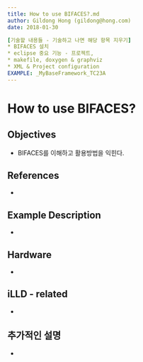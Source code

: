 ```yaml
---
title: How to use BIFACES?.md
author: Gildong Hong (gildong@hong.com)  
date: 2018-01-30

[기술할 내용들 - 기술하고 나면 해당 항목 지우기]
* BIFACES 설치
* eclipse 중요 기능 - 프로젝트, 
* makefile, doxygen & graphviz
* XML & Project configuration
EXAMPLE: _MyBaseFramework_TC23A
---
```




# How to use BIFACES?

## Objectives
* BIFACES를 이해하고 활용방법을 익힌다.

## References
* ​

## Example Description 
* ​

## Hardware
* ​

## iLLD - related
* ​

## 추가적인 설명

* ​
